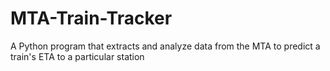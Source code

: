 # MTA-Train-Tracker
A Python program that extracts and analyze data from the MTA to predict a train's ETA to a particular station
